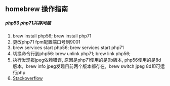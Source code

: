 ## homebrew 操作指南

##### php56 php71共存问题

1. brew install php56; brew install php71 
2. 更改php71 fpm配置端口号到9001
3. brew services start php56; brew services start php71
4. 切换命令行到php56: brew unlink php71; brew link php56;
5. 执行发现报jpeg依赖错误, 原因是php71使用的是9b版本, php56使用的是8d版本，brew info jpeg发现目前两个版本都存在，brew switch jpeg 8d即可运行php
6. [Stackoverflow](https://stackoverflow.com/questions/32703296/dyld-library-not-loaded-usr-local-lib-libjpeg-8-dylib-homebrew-php)
